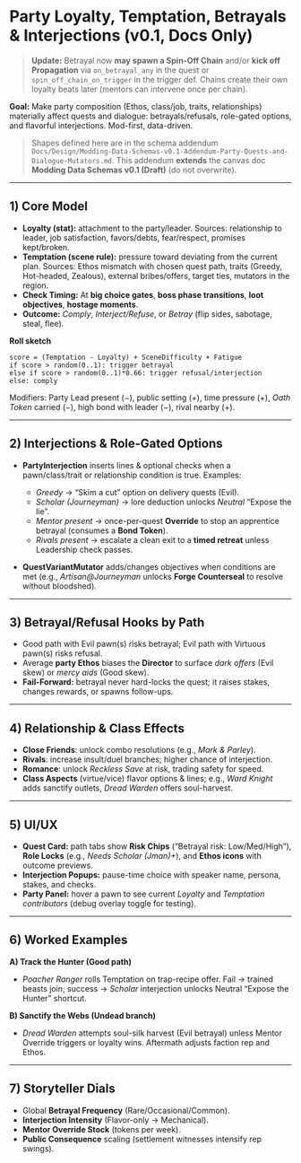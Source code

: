 # Party Loyalty, Temptation, Betrayals & Interjections (v0.1, Docs Only)

> **Update:** Betrayal now **may spawn a Spin-Off Chain** and/or **kick off Propagation** via `on_betrayal_any` in the quest or `spin_off_chain_on_trigger` in the trigger def. Chains create their own loyalty beats later (mentors can intervene once per chain).


**Goal:** Make party composition (Ethos, class/job, traits, relationships) materially affect quests and dialogue: betrayals/refusals, role-gated options, and flavorful interjections. Mod-first, data-driven.

> Shapes defined here are in the schema addendum `Docs/Design/Modding-Data-Schemas-v0.1-Addendum-Party-Quests-and-Dialogue-Mutators.md`. This addendum **extends** the canvas doc **Modding Data Schemas v0.1 (Draft)** (do not overwrite).

---

## 1) Core Model

- **Loyalty (stat):** attachment to the party/leader. Sources: relationship to leader, job satisfaction, favors/debts, fear/respect, promises kept/broken.
- **Temptation (scene rule):** pressure toward deviating from the current plan. Sources: Ethos mismatch with chosen quest path, traits (Greedy, Hot-headed, Zealous), external bribes/offers, target ties, mutators in the region.
- **Check Timing:** At **big choice gates**, **boss phase transitions**, **loot objectives**, **hostage moments**.
- **Outcome:** *Comply*, *Interject/Refuse*, or *Betray* (flip sides, sabotage, steal, flee).

**Roll sketch**
```
score = (Temptation - Loyalty) + SceneDifficulty + Fatigue
if score > random(0..1): trigger betrayal
else if score > random(0..1)*0.66: trigger refusal/interjection
else: comply
```
Modifiers: Party Lead present (−), public setting (+), time pressure (+), *Oath Token* carried (−), high bond with leader (−), rival nearby (+).

---

## 2) Interjections & Role-Gated Options

- **PartyInterjection** inserts lines & optional checks when a pawn/class/trait or relationship condition is true. Examples:
  - *Greedy* → “Skim a cut” option on delivery quests (Evil).
  - *Scholar (Journeyman)* → lore deduction unlocks *Neutral* “Expose the lie”.
  - *Mentor present* → once-per-quest **Override** to stop an apprentice betrayal (consumes a **Bond Token**).
  - *Rivals present* → escalate a clean exit to a **timed retreat** unless Leadership check passes.

- **QuestVariantMutator** adds/changes objectives when conditions are met (e.g., *Artisan@Journeyman* unlocks **Forge Counterseal** to resolve without bloodshed).

---

## 3) Betrayal/Refusal Hooks by Path

- Good path with Evil pawn(s) risks betrayal; Evil path with Virtuous pawn(s) risks refusal.
- Average **party Ethos** biases the **Director** to surface *dark offers* (Evil skew) or *mercy aids* (Good skew).
- **Fail-Forward:** betrayal never hard-locks the quest; it raises stakes, changes rewards, or spawns follow-ups.

---

## 4) Relationship & Class Effects

- **Close Friends**: unlock combo resolutions (e.g., *Mark & Parley*).
- **Rivals**: increase insult/duel branches; higher chance of interjection.
- **Romance**: unlock *Reckless Save* at risk, trading safety for speed.
- **Class Aspects** (virtue/vice) flavor options & lines; e.g., *Ward Knight* adds sanctify outlets, *Dread Warden* offers soul-harvest.

---

## 5) UI/UX

- **Quest Card:** path tabs show **Risk Chips** (“Betrayal risk: Low/Med/High”), **Role Locks** (e.g., *Needs Scholar (Jman)+*), and **Ethos icons** with outcome previews.
- **Interjection Popups:** pause-time choice with speaker name, persona, stakes, and checks.
- **Party Panel:** hover a pawn to see current *Loyalty* and *Temptation contributors* (debug overlay toggle for testing).

---

## 6) Worked Examples

**A) Track the Hunter (Good path)**
- *Poacher Ranger* rolls Temptation on trap-recipe offer. Fail → trained beasts join; success → *Scholar* interjection unlocks Neutral “Expose the Hunter” shortcut.

**B) Sanctify the Webs (Undead branch)**
- *Dread Warden* attempts soul-silk harvest (Evil betrayal) unless Mentor Override triggers or loyalty wins. Aftermath adjusts faction rep and Ethos.

---

## 7) Storyteller Dials

- Global **Betrayal Frequency** (Rare/Occasional/Common).
- **Interjection Intensity** (Flavor-only → Mechanical).
- **Mentor Override Stock** (tokens per week).
- **Public Consequence** scaling (settlement witnesses intensify rep swings).

